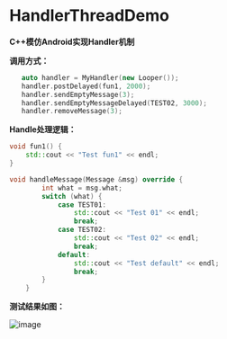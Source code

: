 # HandlerThreadDemo
 **C++模仿Android实现Handler机制**
 
 **调用方式：**
 ```c++
    auto handler = MyHandler(new Looper());
    handler.postDelayed(fun1, 2000);
    handler.sendEmptyMessage(3);
    handler.sendEmptyMessageDelayed(TEST02, 3000);
    handler.removeMessage(3);
 ```
 
 **Handle处理逻辑：**
 
```c++
void fun1() {
    std::cout << "Test fun1" << endl;
}

void handleMessage(Message &msg) override {
        int what = msg.what;
        switch (what) {
            case TEST01:
                std::cout << "Test 01" << endl;
                break;
            case TEST02:
                std::cout << "Test 02" << endl;
                break;
            default:
                std::cout << "Test default" << endl;
                break;
        }
    }
```
 
 **测试结果如图：**
 
![image](https://jim-1253486552.cos.ap-hongkong.myqcloud.com/WechatIMG53.jpeg)
